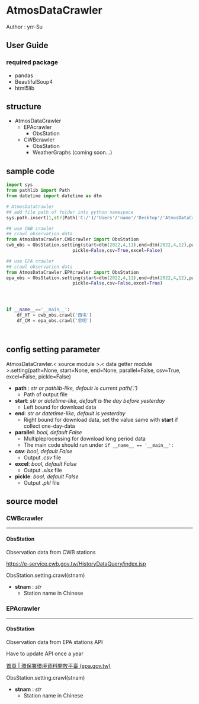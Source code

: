 # AtmosDataCrawler

Author : yrr-Su 

## User Guide

### required package

* pandas
* BeautifulSoup4
* html5lib

## structure

* AtmosDataCrawler
  * EPAcrawler
    * ObsStation
  * CWBcrawler
    * ObsStation
    * WeatherGraphs (coming soon...)

## sample code

```python
import sys
from pathlib import Path
from datetime import datetime as dtm

# AtmosDataCrawler
## add file path of folder into python namespace
sys.path.insert(1,str(Path('C:/')/'Users'/'name'/'Desktop'/'AtmosDataCrawler'))

## use CWB crawler
## crawl observation data
from AtmosDataCrawler.CWBcrawler import ObsStation
cwb_obs = ObsStation.setting(start=dtm(2022,4,11),end=dtm(2022,4,12),parallel=False,
						 pickle=False,csv=True,excel=False)

## use EPA crawler
## crawl observation data
from AtmosDataCrawler.EPAcrawler import ObsStation
epa_obs = ObsStation.setting(start=dtm(2022,4,11),end=dtm(2022,4,12),parallel=True,
						 pickle=False,csv=False,excel=True)




if __name__=='__main__':
	df_XT = cwb_obs.crawl('西屯')
	df_CM = epa_obs.crawl('忠明')




```



## config setting parameter

AtmosDataCrawler.< source module >.< data getter module >.setting(path=None, start=None, end=None, parallel=False,
csv=True, excel=False, pickle=False)

- **path** : *str or pathlib-like, default is current path('.')*
  - Path of output file
- **start**: *str or datetime-like, default is the day before yesterday*
  - Left bound for download data
- **end**: *str or datetime-like, default is yesterday*
  - Right bound for download data, set the value same with **start** if collect one-day-data
- **parallel**: *bool, default False*
  - Multipleprocessing for download long period data
  - The main code should run under  `if __name__ == '__main__':`
- **csv**: *bool, default False*
  - Output *.csv* file
- **excel**: *bool, default False*
  - Output *.xlsx* file
- **pickle**: *bool, default False*
  - Output *.pkl* file

## source model

### CWBcrawler

---

#### ObsStation

Observation data from CWB stations

https://e-service.cwb.gov.tw/HistoryDataQuery/index.jsp

ObsStation.setting.crawl(stnam)

- **stnam** : *str*
  - Station name in Chinese

### EPAcrawler

---

#### ObsStation

Observation data from EPA stations API

Have to update API once a year

[首頁 | 環保署環境資料開放平臺 (epa.gov.tw)](https://data.epa.gov.tw/)

ObsStation.setting.crawl(stnam)

- **stnam** : *str*
  - Station name in Chinese
